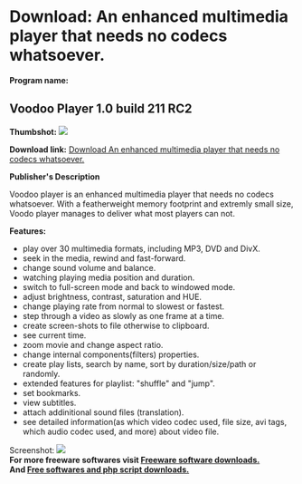 # Download: An enhanced multimedia player that needs no codecs whatsoever.

**Program name:**

## Voodoo Player 1.0 build 211 RC2

  
**Thumbshot:** ![](http://www.freewarefiles.com/screenshot/voodooplyr_md.gif)   
  
**Download link:** [Download An enhanced multimedia player that needs no codecs whatsoever.](http://freesoftwares.boysofts.com/Voodoo-Player-Build-RC_program_27521.html)  
  


**Publisher's Description**  
  


Voodoo player is an enhanced multimedia player that needs no codecs whatsoever. With a featherweight memory footprint and extremly small size, Voodo player manages to deliver what most players can not. 

**Features:**

  * play over 30 multimedia formats, including MP3, DVD and DivX. 
  * seek in the media, rewind and fast-forward. 
  * change sound volume and balance. 
  * watching playing media position and duration. 
  * switch to full-screen mode and back to windowed mode. 
  * adjust brightness, contrast, saturation and HUE. 
  * change playing rate from normal to slowest or fastest. 
  * step through a video as slowly as one frame at a time. 
  * create screen-shots to file otherwise to clipboard. 
  * see current time. 
  * zoom movie and change aspect ratio. 
  * change internal components(filters) properties. 
  * create play lists, search by name, sort by duration/size/path or randomly. 
  * extended features for playlist: "shuffle" and "jump". 
  * set bookmarks. 
  * view subtitles. 
  * attach addinitional sound files (translation). 
  * see detailed information(as which video codec used, file size, avi tags, which audio codec used, and more) about video file. 

  
  
Screenshot: ![](http://www.freewarefiles.com/screenshot/voodooplyr.gif)   
**For more freeware softwares visit [Freeware software downloads.](http://freesoftwares.boysofts.com/)**   
**And [Free softwares and php script downloads.](http://www.boysofts.com/)**
